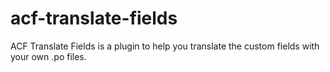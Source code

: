 acf-translate-fields
====================

ACF Translate Fields is a plugin to help you translate the custom fields with your own .po files.
